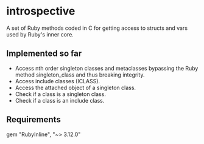 introspective
=============

A set of Ruby methods coded in C for getting access to structs and vars used by Ruby's inner core.

Implemented so far
------------
* Access nth order singleton classes and metaclasses bypassing the Ruby method singleton_class and thus breaking integrity.
* Access include classes (ICLASS).
* Access the attached object of a singleton class.
* Check if a class is a singleton class.
* Check if a class is an include class.

Requirements
------------
gem "RubyInline", "~> 3.12.0"
